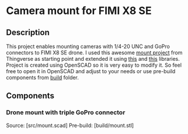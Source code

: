 # Camera mount for FIMI X8 SE

## Description

This project enables mounting cameras with 1/4-20 UNC and GoPro connectors to FIMI X8 SE drone. I used this awesome [mount project](https://www.thingiverse.com/thing:3713687) from Thingverse as starting point and extended it using [this](https://www.thingiverse.com/thing:62800) and [this](https://www.thingiverse.com/thing:125939) libraries. Project is created using OpenSCAD so it is very easy to modify it. So feel free to open it in OpenSCAD and adjust to your needs or use pre-build components from [build](build/) folder.

## Components

### Drone mount with triple GoPro connector
Source: [src/mount.scad]
Pre-build: [build/mount.stl]

